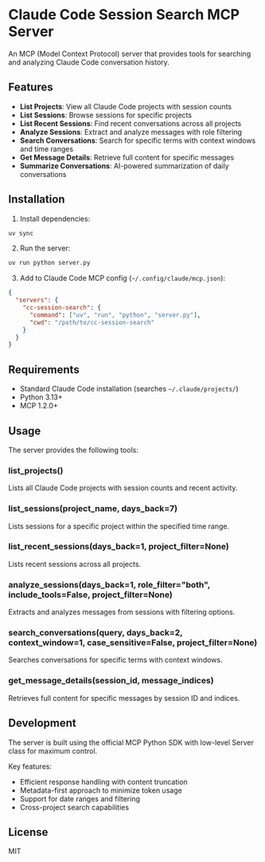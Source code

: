 # Claude Code Session Search MCP Server

An MCP (Model Context Protocol) server that provides tools for searching and analyzing Claude Code conversation history.

## Features

- **List Projects**: View all Claude Code projects with session counts
- **List Sessions**: Browse sessions for specific projects
- **List Recent Sessions**: Find recent conversations across all projects
- **Analyze Sessions**: Extract and analyze messages with role filtering
- **Search Conversations**: Search for specific terms with context windows and time ranges
- **Get Message Details**: Retrieve full content for specific messages
- **Summarize Conversations**: AI-powered summarization of daily conversations

## Installation

1. Install dependencies:
```bash
uv sync
```

2. Run the server:
```bash
uv run python server.py
```

3. Add to Claude Code MCP config (`~/.config/claude/mcp.json`):
```json
{
  "servers": {
    "cc-session-search": {
      "command": ["uv", "run", "python", "server.py"],
      "cwd": "/path/to/cc-session-search"
    }
  }
}
```

## Requirements

- Standard Claude Code installation (searches `~/.claude/projects/`)
- Python 3.13+
- MCP 1.2.0+

## Usage

The server provides the following tools:

### list_projects()
Lists all Claude Code projects with session counts and recent activity.

### list_sessions(project_name, days_back=7)
Lists sessions for a specific project within the specified time range.

### list_recent_sessions(days_back=1, project_filter=None)
Lists recent sessions across all projects.

### analyze_sessions(days_back=1, role_filter="both", include_tools=False, project_filter=None)
Extracts and analyzes messages from sessions with filtering options.

### search_conversations(query, days_back=2, context_window=1, case_sensitive=False, project_filter=None)
Searches conversations for specific terms with context windows.

### get_message_details(session_id, message_indices)
Retrieves full content for specific messages by session ID and indices.

## Development

The server is built using the official MCP Python SDK with low-level Server class for maximum control.

Key features:
- Efficient response handling with content truncation
- Metadata-first approach to minimize token usage
- Support for date ranges and filtering
- Cross-project search capabilities

## License

MIT